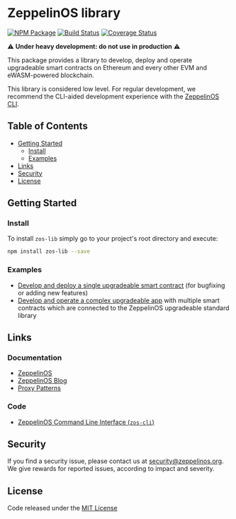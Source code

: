 # ZeppelinOS library
[![NPM Package](https://img.shields.io/npm/v/zos-lib.svg?style=flat-square)](https://www.npmjs.org/package/zos-lib)
[![Build Status](https://travis-ci.org/zeppelinos/zos-lib.svg?branch=master)](https://travis-ci.org/zeppelinos/zos-lib)
[![Coverage Status](https://coveralls.io/repos/github/zeppelinos/zos-lib/badge.svg?branch=master)](https://coveralls.io/github/zeppelinos/zos-lib?branch=master)

:warning: **Under heavy development: do not use in production** :warning:

This package provides a library to develop, deploy and operate upgradeable smart contracts on Ethereum and every other EVM and eWASM-powered blockchain.

This library is considered low level. For regular development, we recommend the CLI-aided development experience with the [ZeppelinOS CLI](https://github.com/zeppelinos/zos-cli).

## Table of Contents

- [Getting Started](#getting-started)
  - [Install](#install)
  - [Examples](#examples)
- [Links](#links)
- [Security](#security)
- [License](#license)

## Getting Started

### Install

To install `zos-lib` simply go to your project's root directory and execute:
```sh
npm install zos-lib --save
```

### Examples

- [Develop and deploy a single upgradeable smart contract](https://docs.zeppelinos.org/docs/low_level_contract.html) (for bugfixing or adding new features)
- [Develop and operate a complex upgradeable app](https://docs.zeppelinos.org/docs/low_level_app.html) with multiple smart contracts which are connected to the ZeppelinOS upgradeable standard library

## Links

### Documentation
- [ZeppelinOS](http://zeppelinos.org)
- [ZeppelinOS Blog](https://blog.zeppelinos.org)
- [Proxy Patterns](https://blog.zeppelinos.org/proxy-patterns)

### Code
- [ZeppelinOS Command Line Interface (`zos-cli`)](https://github.com/zeppelinos/zos-cli)

## Security
If you find a security issue, please contact us at security@zeppelinos.org. We give rewards for reported issues, according to impact and severity.

## License

Code released under the [MIT License](LICENSE)
